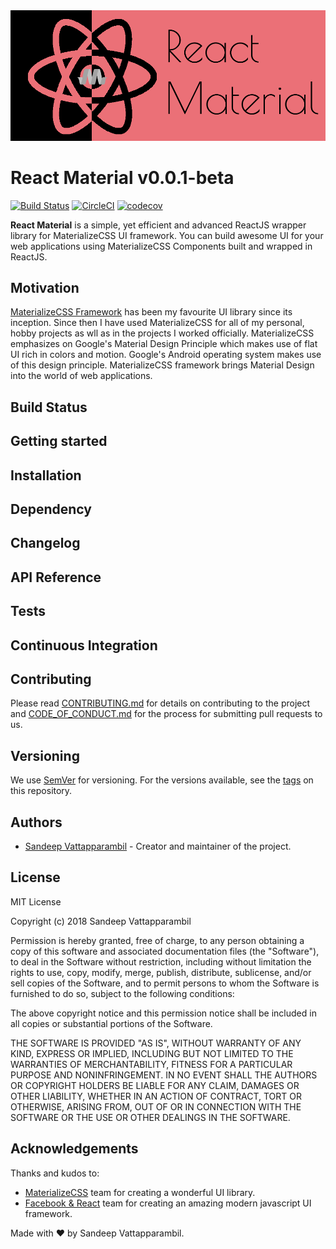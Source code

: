 <img src="public/img/logo.png"/>

# React Material v0.0.1-beta
[![Build Status](https://travis-ci.org/reactMaterial/react-material.svg?branch=master)](https://travis-ci.org/reactMaterial/react-material) [![CircleCI](https://circleci.com/gh/reactMaterial/react-material.svg?style=svg)](https://circleci.com/gh/reactMaterial/react-material) [![codecov](https://codecov.io/gh/reactMaterial/react-material/branch/master/graph/badge.svg)](https://codecov.io/gh/reactMaterial/react-material)

**React Material** is a simple, yet efficient and advanced ReactJS wrapper library for MaterializeCSS UI framework. You can build awesome UI for your web applications using MaterializeCSS Components built and wrapped in ReactJS.

## Motivation
[MaterializeCSS Framework]() has been my favourite UI library since its inception. Since then I have used MaterializeCSS for all of my personal, hobby projects as wll as in the projects I worked officially. MaterializeCSS emphasizes on Google's Material Design Principle which makes use of flat UI rich in colors and motion. Google's Android operating system makes use of this design principle. MaterializeCSS framework brings Material Design into the world of web applications.  

## Build Status

## Getting started

## Installation

## Dependency

## Changelog

## API Reference

## Tests

## Continuous Integration


## Contributing
Please read [CONTRIBUTING.md](https://github.com/reactMaterial/react-material/blob/master/CONTRIBUTING.md) for details on contributing to the project and [CODE_OF_CONDUCT.md](https://github.com/reactMaterial/react-material/blob/master/CODE_OF_CONDUCT.md) for the process for submitting pull requests to us.

## Versioning
We use [SemVer](https://semver.org/) for versioning. For the versions available, see the [tags](https://github.com/reactMaterial/react-material/tags) on this repository.

## Authors
* [Sandeep Vattapparambil](https://github.com/SandeepVattapparambil) - Creator and maintainer of the project.

## License
MIT License

Copyright (c) 2018 Sandeep Vattapparambil

Permission is hereby granted, free of charge, to any person obtaining a copy
of this software and associated documentation files (the "Software"), to deal
in the Software without restriction, including without limitation the rights
to use, copy, modify, merge, publish, distribute, sublicense, and/or sell
copies of the Software, and to permit persons to whom the Software is
furnished to do so, subject to the following conditions:

The above copyright notice and this permission notice shall be included in all
copies or substantial portions of the Software.

THE SOFTWARE IS PROVIDED "AS IS", WITHOUT WARRANTY OF ANY KIND, EXPRESS OR
IMPLIED, INCLUDING BUT NOT LIMITED TO THE WARRANTIES OF MERCHANTABILITY,
FITNESS FOR A PARTICULAR PURPOSE AND NONINFRINGEMENT. IN NO EVENT SHALL THE
AUTHORS OR COPYRIGHT HOLDERS BE LIABLE FOR ANY CLAIM, DAMAGES OR OTHER
LIABILITY, WHETHER IN AN ACTION OF CONTRACT, TORT OR OTHERWISE, ARISING FROM,
OUT OF OR IN CONNECTION WITH THE SOFTWARE OR THE USE OR OTHER DEALINGS IN THE
SOFTWARE.

## Acknowledgements
Thanks and kudos to: 
* [MaterializeCSS](https://github.com/dogfalo/materialize/) team for creating a wonderful UI library.
* [Facebook & React](https://reactjs.org/) team for creating an amazing modern javascript UI framework.

Made with ❤️ by Sandeep Vattapparambil.
